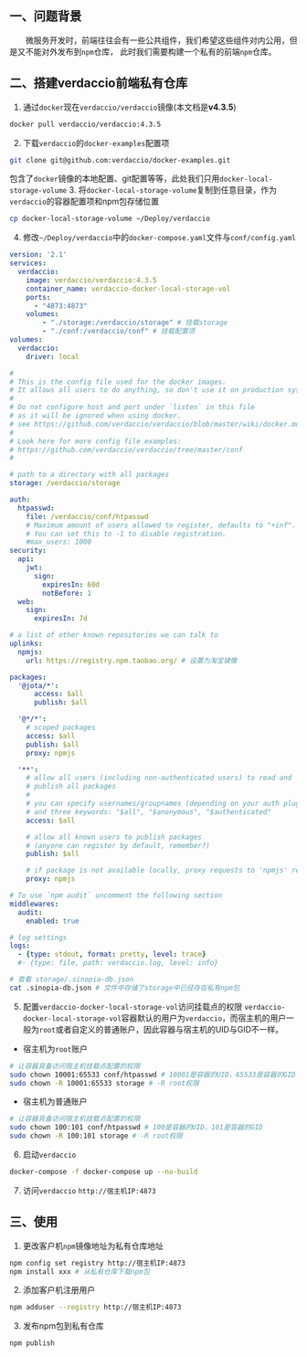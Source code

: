 ## 一、问题背景
&emsp;&emsp;微服务开发时，前端往往会有一些公共组件，我们希望这些组件对内公用，但是又不能对外发布到`npm`仓库，
此时我们需要构建一个私有的前端`npm`仓库。
## 二、搭建verdaccio前端私有仓库
1. 通过`docker`现在`verdaccio/verdaccio`镜像(本文档是**v4.3.5**)
```sh
docker pull verdaccio/verdaccio:4.3.5
```
2. 下载`verdaccio`的`docker-examples`配置项
```sh
git clone git@github.com:verdaccio/docker-examples.git
```
包含了`docker`镜像的本地配置、git配置等等，此处我们只用`docker-local-storage-volume`
3. 将`docker-local-storage-volume`复制到任意目录，作为`verdaccio`的容器配置项和npm包存储位置
```sh
cp docker-local-storage-volume ~/Deploy/verdaccio
```
4. 修改`~/Deploy/verdaccio`中的`docker-compose.yaml`文件与`conf/config.yaml`

```yaml
version: '2.1'
services:
  verdaccio:
    image: verdaccio/verdaccio:4.3.5
    container_name: verdaccio-docker-local-storage-vol
    ports:
      - "4873:4873"
    volumes:
        - "./storage:/verdaccio/storage" # 挂载storage
        - "./conf:/verdaccio/conf" # 挂载配置项
volumes:
  verdaccio:
    driver: local
```

```yaml
#
# This is the config file used for the docker images.
# It allows all users to do anything, so don't use it on production systems.
#
# Do not configure host and port under `listen` in this file
# as it will be ignored when using docker.
# see https://github.com/verdaccio/verdaccio/blob/master/wiki/docker.md#docker-and-custom-port-configuration
#
# Look here for more config file examples:
# https://github.com/verdaccio/verdaccio/tree/master/conf
#

# path to a directory with all packages
storage: /verdaccio/storage

auth:
  htpasswd:
    file: /verdaccio/conf/htpasswd
    # Maximum amount of users allowed to register, defaults to "+inf".
    # You can set this to -1 to disable registration.
    #max_users: 1000
security:
  api:
    jwt:
      sign:
        expiresIn: 60d
        notBefore: 1
  web:
    sign:
      expiresIn: 7d

# a list of other known repositories we can talk to
uplinks:
  npmjs:
    url: https://registry.npm.taobao.org/ # 设置为淘宝镜像

packages:
  '@jota/*':
      access: $all
      publish: $all

  '@*/*':
    # scoped packages
    access: $all
    publish: $all
    proxy: npmjs

  '**':
    # allow all users (including non-authenticated users) to read and
    # publish all packages
    #
    # you can specify usernames/groupnames (depending on your auth plugin)
    # and three keywords: "$all", "$anonymous", "$authenticated"
    access: $all

    # allow all known users to publish packages
    # (anyone can register by default, remember?)
    publish: $all

    # if package is not available locally, proxy requests to 'npmjs' registry
    proxy: npmjs

# To use `npm audit` uncomment the following section
middlewares:
  audit:
    enabled: true

# log settings
logs:
  - {type: stdout, format: pretty, level: trace}
  #- {type: file, path: verdaccio.log, level: info}
```

```sh
# 查看 storage/.sinopia-db.json
cat .sinopia-db.json # 文件中存储了storage中已经存在私有npm包
```

5. 配置`verdaccio-docker-local-storage-vol`访问挂载点的权限
`verdaccio-docker-local-storage-vol`容器默认的用户为`verdaccio`，而宿主机的用户一般为`root`或者自定义的普通账户，因此容器与宿主机的UID与GID不一样。    
+ 宿主机为`root`账户
```sh
# 让容器具备访问宿主机挂载点配置的权限
sudo chown 10001:65533 conf/htpasswd # 10001是容器的UID，65533是容器的GID
sudo chown -R 10001:65533 storage # -R root权限
```

+ 宿主机为普通账户
```sh
# 让容器具备访问宿主机挂载点配置的权限
sudo chown 100:101 conf/htpasswd # 100是容器的UID，101是容器的GID
sudo chown -R 100:101 storage # -R root权限
```

6. 启动`verdaccio`
```sh
docker-compose -f docker-compose up --no-build
```

7. 访问`verdaccio` `http://宿主机IP:4873`

## 三、使用
1. 更改客户机`npm`镜像地址为私有仓库地址
```sh
npm config set registry http://宿主机IP:4873
npm install xxx # 从私有仓库下载npm包
```
2. 添加客户机注册用户
```sh
npm adduser --registry http://宿主机IP:4873
```

3. 发布npm包到私有仓库
```sh
npm publish
```